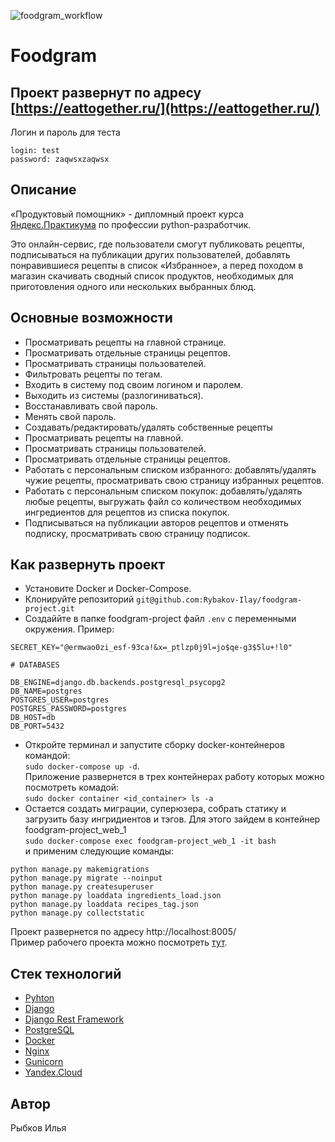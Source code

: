![foodgram_workflow](https://github.com/Rybakov-Ilay/foodgram-project/workflows/foodgram_workflow/badge.svg)


# Foodgram

## Проект развернут по адресу [https://eattogether.ru/](https://eattogether.ru/)
 Логин и пароль для теста
```
login: test
password: zaqwsxzaqwsx
```

## Описание
«Продуктовый помощник» - дипломный проект курса [Яндекс.Практикума](https://praktikum.yandex.ru) по профессии python-разработчик.

Это онлайн-сервис, где пользователи смогут публиковать рецепты, подписываться на публикации других пользователей, добавлять понравившиеся рецепты в список «Избранное», а перед походом в магазин скачивать сводный список продуктов, необходимых для приготовления одного или нескольких выбранных блюд.
##  Основные возможности

-   Просматривать рецепты на главной странице.
-   Просматривать отдельные страницы рецептов.
-   Просматривать страницы пользователей.
-   Фильтровать рецепты по тегам.
-   Входить в систему под своим логином и паролем.
-   Выходить из системы (разлогиниваться).
-   Восстанавливать свой пароль.
-   Менять свой пароль.
-   Создавать/редактировать/удалять собственные рецепты
-   Просматривать рецепты на главной.
-   Просматривать страницы пользователей.
-   Просматривать отдельные страницы рецептов.
-   Работать с персональным списком избранного: добавлять/удалять чужие рецепты, просматривать свою страницу избранных рецептов.
-   Работать с персональным списком покупок: добавлять/удалять любые рецепты, выгружать файл со количеством необходимых ингредиентов для рецептов из списка покупок.
-   Подписываться на публикации авторов рецептов и отменять подписку, просматривать свою страницу подписок.

## Как развернуть проект

* Установите Docker и Docker-Compose.
* Клонируйте репозиторий 
`git@github.com:Rybakov-Ilay/foodgram-project.git`
* Создаййте в папке foodgram-project файл `.env` с переменными окружения.
Пример:  
```
SECRET_KEY="@ermwao0zi_esf-93ca!&x=_ptlzp0j9l=jo$qe-g3$5lu+!l0"

# DATABASES

DB_ENGINE=django.db.backends.postgresql_psycopg2
DB_NAME=postgres
POSTGRES_USER=postgres
POSTGRES_PASSWORD=postgres
DB_HOST=db
DB_PORT=5432
```
* Откройте терминал и запустите сборку docker-контейнеров командой:  
`sudo docker-compose up -d`.    
Приложение развернется в трех контейнерах работу которых можно посмотреть комадой:    
`sudo docker container <id_container> ls -a`
* Остается создать миграции, суперюзера, собрать статику и загрузить базу ингридиентов и тэгов.
Для этого зайдем в контейнер foodgram-project_web_1    
`sudo docker-compose exec foodgram-project_web_1 -it bash`  
и применим следующие команды:
```
python manage.py makemigrations
python manage.py migrate --noinput
python manage.py createsuperuser
python manage.py loaddata ingredients_load.json
python manage.py loaddata recipes_tag.json
python manage.py collectstatic
```
Проект развернется по адресу http://localhost:8005/  
Пример рабочего проекта можно посмотреть [тут](http://130.193.54.57/).

## Стек технологий
* [Pyhton](https://www.python.org/)
* [Django](https://www.djangoproject.com/)
* [Django Rest Framework](https://www.django-rest-framework.org/)
* [PostgreSQL](https://www.postgresql.org/)
* [Docker](https://www.docker.com/)
* [Nginx](https://nginx.org/ru/)
* [Gunicorn](https://gunicorn.org/)
* [Yandex.Cloud](https://cloud.yandex.ru/)

## Автор 
Рыбков Илья
